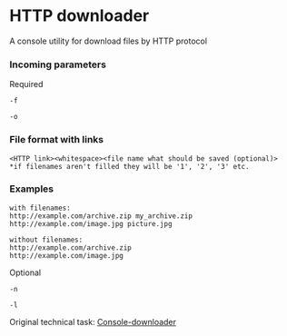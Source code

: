 # HTTP downloader
A console utility for download files by HTTP protocol

### Incoming parameters
Required
```
-f 
 
-o
```

### File format with links
```
<HTTP link><whitespace><file name what should be saved (optional)>
*if filenames aren't filled they will be '1', '2', '3' etc.
```

### Examples
```
with filenames:
http://example.com/archive.zip my_archive.zip
http://example.com/image.jpg picture.jpg
 
without filenames:
http://example.com/archive.zip
http://example.com/image.jpg
```

Optional
```
-n
 
-l 
```

Original technical task: [Console-downloader](https://github.com/Ecwid/new-job/blob/master/Console-downloader.md)
